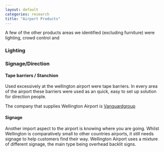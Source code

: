 ```yaml
---
layout: default
categories: research
title: "Airport Products"
---
```


A few of the other products areas we identified (excluding furniture) were lighting, crowd control and

### Lighting


### Signage/Direction

#### Tape barriers / Stanchion
Used excessively at the wellington airport were tape barriers. In every area of the airport these barriers were used as an quick, easy to set up solution for direction people.

The company that supplies Wellington Airport is [Vanguardgroup](https://www.vanguardgroup.co.nz/pedestrian-control/retractable-belt-queue-control-barriers.html?___store=default)

#### Signage
Another import aspect to the airport is knowing where you are going. Whilst Wellington is comparatively small to other countries airports, it still needs signage to help customers find their way.
Wellington Airport uses a mixture of different signage, the main type being overhead backlit signs.

